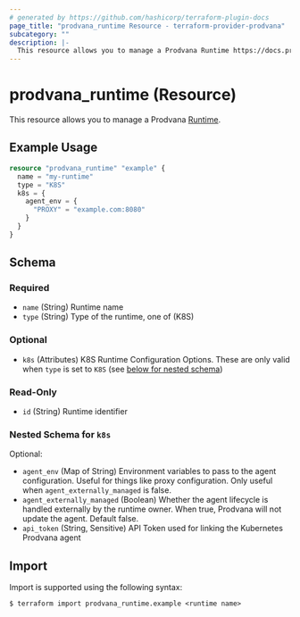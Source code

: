 ```yaml
---
# generated by https://github.com/hashicorp/terraform-plugin-docs
page_title: "prodvana_runtime Resource - terraform-provider-prodvana"
subcategory: ""
description: |-
  This resource allows you to manage a Prodvana Runtime https://docs.prodvana.io/docs/prodvana-concepts#runtime.
---
```


# prodvana_runtime (Resource)

This resource allows you to manage a Prodvana [Runtime](https://docs.prodvana.io/docs/prodvana-concepts#runtime).

## Example Usage

```terraform
resource "prodvana_runtime" "example" {
  name = "my-runtime"
  type = "K8S"
  k8s = {
    agent_env = {
      "PROXY" = "example.com:8080"
    }
  }
}
```

<!-- schema generated by tfplugindocs -->
## Schema

### Required

- `name` (String) Runtime name
- `type` (String) Type of the runtime, one of (K8S)

### Optional

- `k8s` (Attributes) K8S Runtime Configuration Options. These are only valid when `type` is set to `K8S` (see [below for nested schema](#nestedatt--k8s))

### Read-Only

- `id` (String) Runtime identifier

<a id="nestedatt--k8s"></a>
### Nested Schema for `k8s`

Optional:

- `agent_env` (Map of String) Environment variables to pass to the agent configuration. Useful for things like proxy configuration. Only useful when `agent_externally_managed` is false.
- `agent_externally_managed` (Boolean) Whether the agent lifecycle is handled externally by the runtime owner. When true, Prodvana will not update the agent. Default false.
- `api_token` (String, Sensitive) API Token used for linking the Kubernetes Prodvana agent

## Import

Import is supported using the following syntax:

```shell
$ terraform import prodvana_runtime.example <runtime name>
```
